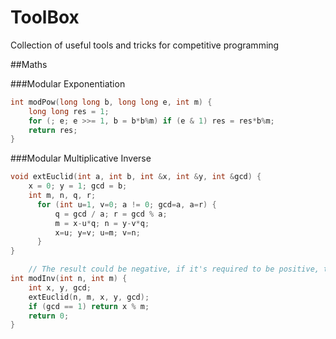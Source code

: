 # ToolBox
Collection of useful tools and tricks for competitive programming

##Maths

###Modular Exponentiation

```c++
int modPow(long long b, long long e, int m) {
    long long res = 1;
    for (; e; e >>= 1, b = b*b%m) if (e & 1) res = res*b%m;
    return res;
}
````

###Modular Multiplicative Inverse

```c++
void extEuclid(int a, int b, int &x, int &y, int &gcd) {
    x = 0; y = 1; gcd = b;
    int m, n, q, r;
      for (int u=1, v=0; a != 0; gcd=a, a=r) {
          q = gcd / a; r = gcd % a;
          m = x-u*q; n = y-v*q;
          x=u; y=v; u=m; v=n;
      }
}

    // The result could be negative, if it's required to be positive, then add "m"
int modInv(int n, int m) {
    int x, y, gcd;
    extEuclid(n, m, x, y, gcd);
    if (gcd == 1) return x % m;
    return 0;
}
